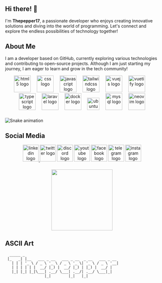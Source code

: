 ## Hi there! 👋

I'm **Thepepper17**, a passionate developer who enjoys creating innovative solutions and diving into the world of programming. Let's connect and explore the endless possibilities of technology together!

## About Me

I am a developer based on GitHub, currently exploring various technologies and contributing to open-source projects. Although I am just starting my journey, I am eager to learn and grow in the tech community!

<div ali
<div align="center">
  <img src="https://cdn.jsdelivr.net/gh/devicons/devicon/icons/html5/html5-original.svg" height="55" alt="html5 logo"  />
  <img width="12" />
  <img src="https://cdn.jsdelivr.net/gh/devicons/devicon/icons/css3/css3-original.svg" height="55" alt="css logo"  />
  <img width="12" />
  <img src="https://cdn.jsdelivr.net/gh/devicons/devicon/icons/javascript/javascript-original.svg" height="55" alt="javascript logo"  />
  <img width="12" />
  <img src="https://cdn.simpleicons.org/tailwindcss/06B6D4" height="55" alt="tailwindcss logo"  />
  <img width="12" />
  <img src="https://cdn.jsdelivr.net/gh/devicons/devicon/icons/vuejs/vuejs-original.svg" height="55" alt="vuejs logo"  />
  <img width="12" />
  <img src="https://cdn.jsdelivr.net/gh/devicons/devicon/icons/vuetify/vuetify-original.svg" height="55" alt="vuetify logo"  />
  <img width="12" />
  <img src="https://cdn.jsdelivr.net/gh/devicons/devicon/icons/typescript/typescript-original.svg" height="55" alt="typescript logo"  />
  <img width="12" />
  <img src="https://cdn.jsdelivr.net/gh/devicons/devicon/icons/laravel/laravel-original.svg" height="55" alt="laravel logo"  />
  <img width="12" />
  <img src="https://cdn.jsdelivr.net/gh/devicons/devicon/icons/docker/docker-original.svg" height="55" alt="docker logo"  />
  <img width="12" />
  <img src="https://cdn.simpleicons.org/ubuntu/E95420" height="40" alt="ubuntu logo"  />
  <img width="12" />
  <img src="https://cdn.jsdelivr.net/gh/devicons/devicon/icons/mysql/mysql-original.svg" height="55" alt="mysql logo"  />
  <img width="12" />
  <img src="https://skillicons.dev/icons?i=neovim" height="55" alt="neovim logo"  />
</div>

###

<img src="https://raw.githubusercontent.com/Thepepper17/Thepepper17/snake.svg" alt="Snake animation" />

###

## Social Media

<div align="center">
  <a href="https://ph.linkedin.com/in/rj-ambrad-78b832305" target="_blank">
      <img src="https://raw.githubusercontent.com/maurodesouza/profile-readme-generator/master/src/assets/icons/social/linkedin/default.svg" width="52" height="55" alt="linkedin logo"  />
  </a>
   <a>
      <img src="https://raw.githubusercontent.com/maurodesouza/profile-readme-generator/master/src/assets/icons/social/twitter/default.svg" width="52" height="55" alt="twitter logo"  />
  </a>
    <a>
    
  </a>
      <img src="https://raw.githubusercontent.com/maurodesouza/profile-readme-generator/master/src/assets/icons/social/discord/default.svg" width="52" height="55" alt="discord logo"  />
  <a>
    
  </a>
  <img src="https://raw.githubusercontent.com/maurodesouza/profile-readme-generator/master/src/assets/icons/social/youtube/default.svg" width="52" height="55" alt="youtube logo"  />
  <img src="https://raw.githubusercontent.com/maurodesouza/profile-readme-generator/master/src/assets/icons/social/facebook/default.svg" width="52" height="55" alt="facebook logo"  />
  <img src="https://raw.githubusercontent.com/maurodesouza/profile-readme-generator/master/src/assets/icons/social/telegram/default.svg" width="52" height="55" alt="telegram logo"  />
  <img src="https://raw.githubusercontent.com/maurodesouza/profile-readme-generator/master/src/assets/icons/social/instagram/default.svg" width="52" height="55" alt="instagram logo"  />
</div>

###


###

<div align="center">
  <img height="200" src="https://media.tenor.com/wQZ5oUfImrEAAAAi/van-khanh.gif"  />
</div>

###

## ASCII Art

```
  _____ _                                           
 |_   _| |__   ___ _ __   ___ _ __  _ __   ___ _ __
   | | | '_ \ / _ \ '_ \ / _ \ '_ \| '_ \ / _ \ '__|
   | | | | | |  __/ |_) |  __/ |_) | |_) |  __/ |    
   |_| |_| |_|\___| .__/ \___| .__/| .__/ \___|_|    
                  |_|        |_|   |_|                      
```
